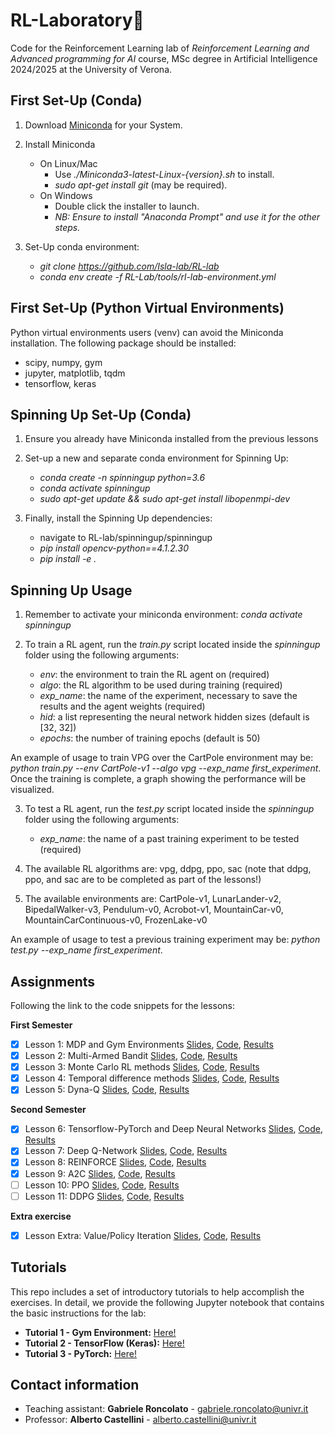 # RL-Laboratory🤖

Code for the Reinforcement Learning lab of *Reinforcement Learning and Advanced programming for AI* course, MSc degree in Artificial Intelligence 2024/2025 at the University of Verona.

## First Set-Up (Conda)
1. Download [Miniconda](https://docs.conda.io/en/latest/miniconda.html) for your System.

2.  Install Miniconda
	- On Linux/Mac 
		- Use *./Miniconda3-latest-Linux-{version}.sh* to install.
		- *sudo apt-get install git* (may be required).
	- On Windows
		- Double click the installer to launch.
		- *NB: Ensure to install "Anaconda Prompt" and use it for the other steps.*

3.  Set-Up conda environment:
	- *git clone https://github.com/Isla-lab/RL-lab*
	- *conda env create -f RL-Lab/tools/rl-lab-environment.yml*

## First Set-Up (Python Virtual Environments)
Python virtual environments users (venv) can avoid the Miniconda installation. The following package should be installed:
  - scipy, numpy, gym
  - jupyter, matplotlib, tqdm
  - tensorflow, keras

## Spinning Up Set-Up (Conda)
1. Ensure you already have Miniconda installed from the previous lessons

2. Set-up a new and separate conda environment for Spinning Up:
	- *conda create -n spinningup python=3.6*
	- *conda activate spinningup*
	- *sudo apt-get update && sudo apt-get install libopenmpi-dev*

3. Finally, install the Spinning Up dependencies:
	- navigate to RL-lab/spinningup/spinningup
	- *pip install opencv-python==4.1.2.30*
	- *pip install -e .*
	
## Spinning Up Usage
1. Remember to activate your miniconda environment: *conda activate spinningup*

2. To train a RL agent, run the *train.py* script located inside the *spinningup* folder using the following arguments:
	- *env*: the environment to train the RL agent on (required)
	- *algo*: the RL algorithm to be used during training (required)
	- *exp_name*: the name of the experiment, necessary to save the results and the agent weights (required)
	- *hid*: a list representing the neural network hidden sizes (default is [32, 32])
	- *epochs*: the number of training epochs (default is 50)

An example of usage to train VPG over the CartPole environment may be: *python train.py --env CartPole-v1 --algo vpg --exp_name first_experiment*.
Once the training is complete, a graph showing the performance will be visualized.

3. To test a RL agent, run the *test.py* script located inside the *spinningup* folder using the following arguments:
	- *exp_name*: the name of a past training experiment to be tested (required)

4. The available RL algorithms are: vpg, ddpg, ppo, sac (note that ddpg, ppo, and sac are to be completed as part of the lessons!)

5. The available environments are: CartPole-v1, LunarLander-v2, BipedalWalker-v3, Pendulum-v0, Acrobot-v1, MountainCar-v0, MountainCarContinuous-v0, FrozenLake-v0

An example of usage to test a previous training experiment may be: *python test.py --exp_name first_experiment*.

## Assignments
Following the link to the code snippets for the lessons:

**First Semester**
- [x] Lesson 1: MDP and Gym Environments [Slides](slides/slides_lesson_1.pdf), [Code](lessons/lesson_1_code.py), [Results](results/lesson_1_results.txt)
- [x] Lesson 2: Multi-Armed Bandit [Slides](slides/slides_lesson_2.pdf), [Code](lessons/lesson_2_code.py), [Results](results/lesson_2_results.txt)
- [x] Lesson 3: Monte Carlo RL methods [Slides](slides/slides_lesson_3.pdf), [Code](lessons/lesson_3_code.py), [Results](results/lesson_3_results.txt)
- [x] Lesson 4: Temporal difference methods [Slides](slides/slides_lesson_4.pdf), [Code](lessons/lesson_4_code.py), [Results](results/lesson_4_results.txt)
- [x] Lesson 5: Dyna-Q [Slides](slides/slides_lesson_5.pdf), [Code](lessons/lesson_5_code.py), [Results](results/lesson_5_results.txt)

**Second Semester**
- [x] Lesson 6: Tensorflow-PyTorch and Deep Neural Networks [Slides](slides/slides_lesson_6.pdf), [Code](lessons/lesson_6_code.py), [Results](results/lesson_6_results.txt)
- [x] Lesson 7: Deep Q-Network [Slides](slides/slides_lesson_7.pdf), [Code](lessons/lesson_7_code.py), [Results](results/lesson_7_results.txt)
- [x] Lesson 8: REINFORCE [Slides](slides/slides_lesson_8.pdf), [Code](lessons/lesson_8_code.py), [Results](results/lesson_8_result.png) 
- [x] Lesson 9: A2C [Slides](slides/slides_lesson_9.pdf), [Code](lessons/lesson_9_code.py), [Results](results/lesson_9_result.png)
- [ ] Lesson 10: PPO [Slides](slides/slides_lesson_10.pdf), [Code](spinningup), [Results](results/lesson_10_spinningup-ppo.png)
- [ ] Lesson 11: DDPG [Slides](slides/slides_lesson_11.pdf), [Code](spinningup), [Results](results/lesson_11_spinningup-ddpg.png)

<!---  - [ ] Lesson 11: DRL in Practice [Code!](lessons/lesson_11_code.py) [Results 1!](results/lesson_11_result.png) [Results 2!](results/lesson_11_results_TB3.png) [Slides!](slides/slides_lesson_11.pdf) --->

**Extra exercise**
- [x] Lesson Extra: Value/Policy Iteration [Slides](slides/slides_lesson_extra.pdf), [Code](lessons/lesson_extra_code.py), [Results](results/lesson_extra_results.txt)

## Tutorials
This repo includes a set of introductory tutorials to help accomplish the exercises. In detail, we provide the following Jupyter notebook that contains the basic instructions for the lab:
- **Tutorial 1 - Gym Environment:** [Here!](tutorials/tutorial_environment.ipynb)
- **Tutorial 2 - TensorFlow (Keras):** [Here!](tutorials/tutorial_tensorflow.ipynb)
- **Tutorial 3 - PyTorch:** [Here!](tutorials/tutorial_pytorch.ipynb)


## Contact information
*  Teaching assistant: **Gabriele Roncolato** - gabriele.roncolato@univr.it
*  Professor: **Alberto Castellini** - alberto.castellini@univr.it
